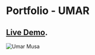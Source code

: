 
# Portfolio - UMAR

## [Live Demo](https://umar-musa.netlify.app/).

![Umar Musa](https://user-images.githubusercontent.com/90206214/187500183-8cba3024-7858-4b65-87ba-cb50e1f2f231.PNG)
 
